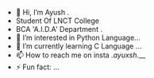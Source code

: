 - 👋 Hi, I’m Ayush .
- Student Of LNCT College
- BCA 'A.I.D.A' Department .
- 👀 I’m interested in Python Language...
- 🌱 I’m currently learning C Language ...
- 📫 How to reach me on insta _.ayuxsh.___
- ⚡ Fun fact: ...

<!---
Ayush2004-web/Ayush2004-web is a ✨ special ✨ repository because its `README.md` (this file) appears on your GitHub profile.
You can click the Preview link to take a look at your changes.
--->
